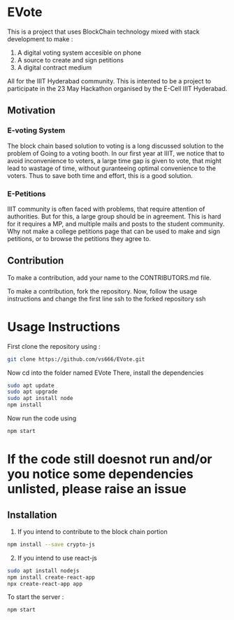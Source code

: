 # EVote

This is a project that uses BlockChain technology mixed with stack development to make : 
1. A digital voting system accesible on phone
2. A source to create and sign petitions
3. A digital contract medium

All for the IIIT Hyderabad community. This is intented to be a project to participate in the 23 May Hackathon organised by the E-Cell IIIT Hyderabad.

## Motivation

### E-voting System

The block chain based solution to voting is a long discussed solution to the problem of Going to a voting booth. In our first year at IIIT, we notice that to avoid inconvenience to voters, a large time gap is given to vote, that might lead to wastage of time, without guranteeing optimal convenience to the voters. Thus to save both time and effort, this is a good solution.

### E-Petitions

IIIT community is often faced with problems, that require attention of authorities. But for this, a large group should be in agreement. This is hard for it requires a MP, and multiple mails and posts to the student community. Why not make a college petitions page that can be used to make and sign petitions, or to browse the petitions they agree to.

## Contribution

To make a contribution, add your name to the CONTRIBUTORS.md file.

To make a contribution, fork the repository.
Now, follow the usage instructions and change the first line ssh to the forked repository ssh 


# Usage Instructions

First clone the repository using : 
```bash
git clone https://github.com/vs666/EVote.git
```
Now cd into the folder named EVote
There, install the dependencies

 ```bash
 sudo apt update
 sudo apt upgrade
 sudo apt install node
 npm install
 ```
Now run the code using 

```bash
npm start
```

If the code still doesnot run and/or you notice some dependencies unlisted, please raise an issue
=======

## Installation

1. If you intend to contribute to the block chain portion

```bash
npm install --save crypto-js
```
2. If you intend to use react-js

```bash
sudo apt install nodejs
npm install create-react-app
npx create-react-app app
```
To start the server : 
```bash
npm start
```
